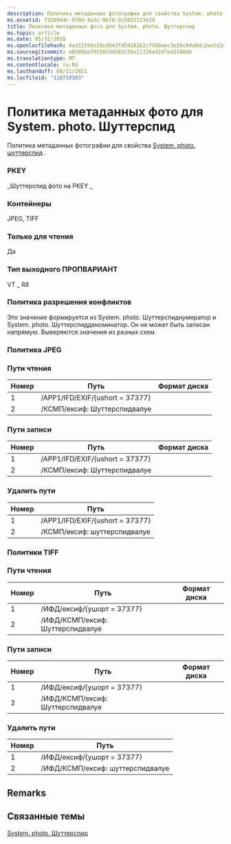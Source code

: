 ```yaml
---
description: Политика метаданных фотографии для свойства System. photo. Шуттерспид.
ms.assetid: f320944c-978d-4a3c-9bf8-5c5652123e29
title: Политика метаданных фото для System. photo. Шуттерспид
ms.topic: article
ms.date: 05/31/2018
ms.openlocfilehash: 4ad11550a19cd043fd5d182b2cf508aec3e26c64a0dc2ee1d1c24576ebf18f8e
ms.sourcegitcommit: e858bbe701567d4583c50a11326e42d7ea51804b
ms.translationtype: MT
ms.contentlocale: ru-RU
ms.lasthandoff: 08/11/2021
ms.locfileid: "118710103"
---
```

# <a name="systemphotoshutterspeed-photo-metadata-policy"></a>Политика метаданных фото для System. photo. Шуттерспид

Политика метаданных фотографии для свойства [System. photo. шуттерспид](../properties/props-system-photo-shutterspeed.md) .

### <a name="pkey"></a>PKEY

\_Шуттерспид фото на PKEY \_

### <a name="containers"></a>Контейнеры

JPEG, TIFF

### <a name="read-only"></a>Только для чтения

Да

### <a name="output-propvariant-type"></a>Тип выходного ПРОПВАРИАНТ

VT \_ R8

### <a name="conflict-resolution-policy"></a>Политика разрешения конфликтов

Это значение формируется из System. photo. Шуттерспиднумератор и System. photo. Шуттерспидденоминатор. Он не может быть записан напрямую. Выверяются значения из разных схем.

### <a name="jpeg-policy"></a>Политика JPEG

### <a name="read-paths"></a>Пути чтения



| Номер | Путь                          | Формат диска |
|-------|-------------------------------|-------------|
| 1     | /APP1/IFD/EXIF/{ushort = 37377} |             |
| 2     | /КСМП/ексиф: Шуттерспидвалуе   |             |



 

### <a name="write-paths"></a>Пути записи



| Номер | Путь                          | Формат диска |
|-------|-------------------------------|-------------|
| 1     | /APP1/IFD/EXIF/{ushort = 37377} |             |
| 2     | /КСМП/ексиф: Шуттерспидвалуе   |             |



 

### <a name="remove-paths"></a>Удалить пути



| Номер | Путь                          |
|-------|-------------------------------|
| 1     | /APP1/IFD/EXIF/{ushort = 37377} |
| 2     | /КСМП/ексиф: шуттерспидвалуе   |



 

### <a name="tiff-policies"></a>Политики TIFF

### <a name="read-paths"></a>Пути чтения



| Номер | Путь                            | Формат диска |
|-------|---------------------------------|-------------|
| 1     | /ИФД/ексиф/{ушорт = 37377}        |             |
| 2     | /ИФД/КСМП/ексиф: Шуттерспидвалуе |             |



 

### <a name="write-paths"></a>Пути записи



| Номер | Путь                            | Формат диска |
|-------|---------------------------------|-------------|
| 1     | /ИФД/ексиф/{ушорт = 37377}        |             |
| 2     | /ИФД/КСМП/ексиф: Шуттерспидвалуе |             |



 

### <a name="remove-paths"></a>Удалить пути



| Номер | Путь                            |
|-------|---------------------------------|
| 1     | /ИФД/ексиф/{ушорт = 37377}        |
| 2     | /ИФД/КСМП/ексиф: шуттерспидвалуе |



 

## <a name="remarks"></a>Remarks

## <a name="related-topics"></a>Связанные темы

<dl> <dt>

[System. photo. Шуттерспид](../properties/props-system-photo-shutterspeed.md)
</dt> </dl>

 

 
